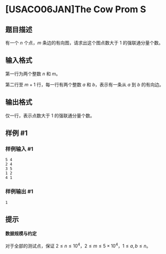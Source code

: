 # [USACO06JAN]The Cow Prom S

## 题目描述

有一个 $n$ 个点，$m$ 条边的有向图，请求出这个图点数大于 $1$ 的强联通分量个数。

## 输入格式

第一行为两个整数 $n$ 和 $m$。

第二行至 $m+1$ 行，每一行有两个整数 $a$ 和 $b$，表示有一条从 $a$ 到 $b$ 的有向边。

## 输出格式

仅一行，表示点数大于 $1$ 的强联通分量个数。

## 样例 #1

### 样例输入 #1

```
5 4
2 4
3 5
1 2
4 1
```

### 样例输出 #1

```
1
```

## 提示

#### 数据规模与约定

对于全部的测试点，保证 $2\le n \le 10^4$，$2\le m\le 5\times 10^4$，$1 \leq a, b \leq n$。